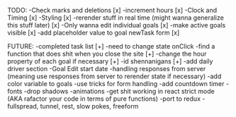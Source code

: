 TODO:
-Check marks and deletions [x]
-increment hours [x]
-Clock and Timing [x]
-Styling [x]
-rerender stuff in real time (might wanna generalize this stuff later) [x]
-Only wanna edit individual goals [x]
-make active goals visible [x]
-add placeholder value to goal newTask form [x]

FUTURE:
-completed task list [+]
    -need to change state onClick
-find a function that does shit when you close the site [+]
    -change the hour property of each goal if necessary [+]
-id shennanigans [+]
-add daily driver section
-Goal Edit start date
-handling responses from server (meaning use responses from server to rerender state if necessary)
-add color variable to goals
-use tricks for form handling
-add countdown timer
-fonts
-drop shadows
-animations
-get shit working in react strict mode (AKA rafactor your code in terms of pure functions)
-port to redux
-fullspread, tunnel, rest, slow pokes, freeform